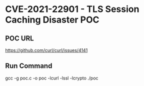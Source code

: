 # CVE-2021-22901 - TLS Session Caching Disaster POC

## POC URL
https://github.com/curl/curl/issues/4141


## Run Command
gcc -g poc.c -o poc -lcurl -lssl -lcrypto
./poc